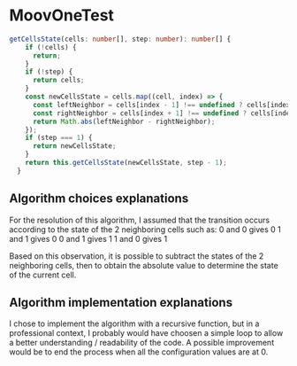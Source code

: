 # MoovOneTest

```ts
getCellsState(cells: number[], step: number): number[] {
    if (!cells) {
      return;
    }
    if (!step) {
      return cells;
    }
    const newCellsState = cells.map((cell, index) => {
      const leftNeighbor = cells[index - 1] !== undefined ? cells[index - 1] : cells[cells.length - 1];
      const rightNeighbor = cells[index + 1] !== undefined ? cells[index + 1] : cells[0];
      return Math.abs(leftNeighbor - rightNeighbor);
    });
    if (step === 1) {
      return newCellsState;
    }
    return this.getCellsState(newCellsState, step - 1);
  }
```

## Algorithm choices explanations

For the resolution of this algorithm, I assumed that the transition occurs according to the state of the 2 neighboring cells such as:
0 and 0 gives 0
1 and 1 gives 0
0 and 1 gives 1
1 and 0 gives 1

Based on this observation, it is possible to subtract the states of the 2 neighboring cells, then to obtain the absolute value to determine the state of the current cell.


## Algorithm implementation explanations

I chose to implement the algorithm with a recursive function, but in a professional context, I probably would have choosen a simple loop to allow a better understanding / readability of the code. A possible improvement would be to end the process when all the configuration values ​​are at 0.


